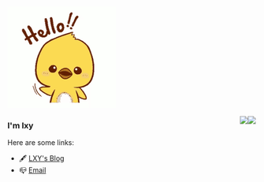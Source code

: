 ![Hello](https://github.com/Coding-Coder/Coding-Coder/blob/main/hello.gif)

<img align="right" src="https://github-readme-stats.vercel.app/api?username=Coding-Coder&count_private=true&show_icons=true" />  

<img align="right" src="https://github-readme-stats.vercel.app/api/top-langs/?username=Coding-Coder&layout=compact" />

### I'm lxy

Here are some links:
- 🖋️ [LXY's Blog](http://www.codingcode.cn/)
- 📪 [Email](mailto:aethon47@163.com)


<!--
**Coding-Coder/Coding-Coder** is a ✨ _special_ ✨ repository because its `README.md` (this file) appears on your GitHub profile.

Here are some ideas to get you started:
- 📜 [LinkedIn](https://www.linkedin.com/in/sahil-bondre-571a8416a/)
- 🐦 [Twitter](https://twitter.com/godcrampy)
- 🌈 [Resume](https://github.com/godcrampy/site/raw/master/src/assets/sahil-bondre.pdf)
- 🔭 I’m currently working on ...
- 🌱 I’m currently learning ...
- 👯 I’m looking to collaborate on ...
- 🤔 I’m looking for help with ...
- 💬 Ask me about ...
- 📫 How to reach me: ...
- 😄 Pronouns: ...
- ⚡ Fun fact: ...
-->
